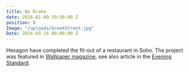 ```yaml
---
title: Bo Drake
date: 2016-01-09 19:50:00 Z
position: 0
Image: "/uploads/GreekStreet.jpg"
Date: 2016-03-16 00:00:00 Z
---
```


Hexagon have completed the fit-out of a restaurant in Soho. The project was featured in [Wallpaper magazine](http://www.wallpaper.com/travel/uk/london/restaurants/b-drake#17447), see also article in the [Evening Standard](http://www.standard.co.uk/goingout/restaurants/fay-maschler-reviews-bo-drake-10053026.html).